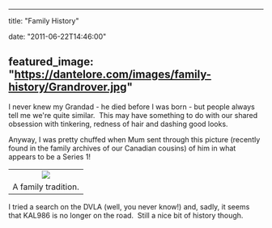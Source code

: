 
---
title: "Family History"

date: "2011-06-22T14:46:00"

featured_image: "https://dantelore.com/images/family-history/Grandrover.jpg"
---


I never knew my Grandad - he died before I was born - but people always tell me we're quite similar.  This may have something to do with our shared obsession with tinkering, redness of hair and dashing good looks. 

Anyway, I was pretty chuffed when Mum sent through this picture (recently found in the family archives of our Canadian cousins) of him in what appears to be a Series 1!

<table align="center" cellpadding="0" cellspacing="0" style="margin-left: auto; margin-right: auto; text-align: center;"><tbody><tr><td style="text-align: center;"><a href="http://4.bp.blogspot.com/-wyDO1hu2hWs/TgH92QmT3qI/AAAAAAAACTc/nW4BG61yGKQ/s1600/Grandrover.jpg"><img src="https://dantelore.com/images/family-history/Grandrover.jpg"/></a></td></tr><tr><td style="text-align: center;">A family tradition.</td></tr></tbody></table>I tried a search on the DVLA (well, you never know!) and, sadly, it seems that KAL986 is no longer on the road.  Still a nice bit of history though.

<span></span>
